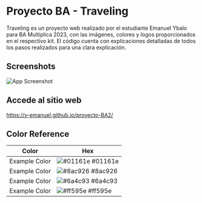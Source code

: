 
# Proyecto BA - Traveling 

Traveling es un proyecto web realizado por el estudiante Emanuel Ybalo para BA Multiplica 2023, con las imágenes, colores y logos proporcionados en el respectivo kit. El código cuenta con explicaciones detalladas de todos los pasos realizados para una clara explicación.


## Screenshots

![App Screenshot](https://i.postimg.cc/L8Sd58FX/Captura-de-pantalla-2023-11-10-165800.png)


## Accede al sitio web

https://y-emanuel.github.io/proyecto-BA2/

## Color Reference

| Color             | Hex                                                                |
| ----------------- | ------------------------------------------------------------------ |
| Example Color | ![#01161e](https://via.placeholder.com/10/01161e?text=+) #01161e |
| Example Color | ![#8ac926](https://via.placeholder.com/10/8ac926?text=+) #8ac926 |
| Example Color | ![#6a4c93](https://via.placeholder.com/10/6a4c93?text=+) #6a4c93 |
| Example Color | ![#ff595e](https://via.placeholder.com/10/ff595e?text=+) #ff595e |


